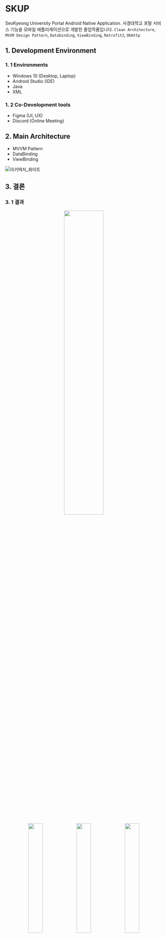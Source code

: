 # SKUP
SeoKyeong University Portal Android Native Application.
서경대학교 포탈 서비스 기능을 모바일 애플리케이션으로 개발한 졸업작품입니다.
`Clean Architecture`, `MVVM Design Pattern`, `Databinding`, `ViewBinding`, `Retrofit2`, `OkHttp`

## 1. Development Environment

### 1. 1 Environments
- Windows 10 (Desktop, Laptop)
- Android Studio (IDE)
- Java
- XML

### 1. 2 Co-Development tools
- Figma (UI, UX)
- Discord (Online Meeting)

## 2. Main Architecture
- MVVM Pattern
- DataBinding
- ViewBinding

![아키텍처_화이트](https://user-images.githubusercontent.com/77912766/210412204-de2025a8-e5d8-4890-a251-48483a472f1b.png)

## 3. 결론

### 3. 1 결과
<p align="center">
  <img width="50%" src="https://user-images.githubusercontent.com/77912766/210413163-c5eb424f-316f-40e2-9383-2d666feccb22.png"/>
</p>

<p align="center">
  <img width="30%" src="https://user-images.githubusercontent.com/77912766/210413708-2a41b87a-0198-4c1b-9711-48415ce3a8ed.gif"/>
  <img width="30%" src="https://user-images.githubusercontent.com/77912766/210413713-cefb664c-9cfc-44b0-8b9a-8a54fed8eade.gif"/>
  <img width="30%" src="https://user-images.githubusercontent.com/77912766/210413717-74f239a9-c92e-4608-9678-a4c8ce5792f3.gif"/>
</p>
